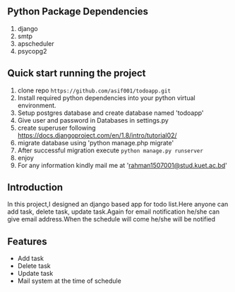 ## Python Package Dependencies
1. django
2. smtp
3. apscheduler
4. psycopg2

## Quick start running the project
1. clone repo `https://github.com/asif001/todoapp.git`
2. Install required python dependencies into your python virtual environment.
3. Setup postgres database and create database named 'todoapp'
4. Give user and password in Databases in settings.py
5. create superuser following https://docs.djangoproject.com/en/1.8/intro/tutorial02/
6. migrate database using 'python manage.php migrate'
7. After successful migration execute `python manage.py runserver`
8. enjoy
9. For any information kindly mail me at 'rahman1507001@stud.kuet.ac.bd'

## Introduction
In this project,I designed an django based app for todo list.Here anyone can add task, delete task, update task.Again for email notification he/she can give email address.When the schedule will come he/she will be notified

## Features
* Add task
* Delete task
* Update task
* Mail system at the time of schedule

